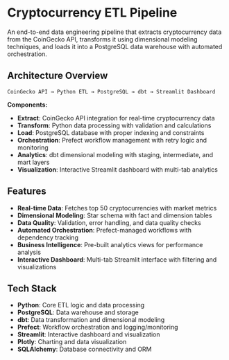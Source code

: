 # Cryptocurrency ETL Pipeline

An end-to-end data engineering pipeline that extracts cryptocurrency data from the CoinGecko API, transforms it using dimensional modeling techniques, and loads it into a PostgreSQL data warehouse with automated orchestration.

## Architecture Overview

```
CoinGecko API → Python ETL → PostgreSQL → dbt → Streamlit Dashboard
```

**Components:**
- **Extract**: CoinGecko API integration for real-time cryptocurrency data
- **Transform**: Python data processing with validation and calculations
- **Load**: PostgreSQL database with proper indexing and constraints
- **Orchestration**: Prefect workflow management with retry logic and monitoring
- **Analytics**: dbt dimensional modeling with staging, intermediate, and mart layers
- **Visualization**: Interactive Streamlit dashboard with multi-tab analytics

## Features

- **Real-time Data**: Fetches top 50 cryptocurrencies with market metrics
- **Dimensional Modeling**: Star schema with fact and dimension tables
- **Data Quality**: Validation, error handling, and data quality checks
- **Automated Orchestration**: Prefect-managed workflows with dependency tracking
- **Business Intelligence**: Pre-built analytics views for performance analysis
- **Interactive Dashboard**: Multi-tab Streamlit interface with filtering and visualizations

## Tech Stack

- **Python**: Core ETL logic and data processing
- **PostgreSQL**: Data warehouse and storage
- **dbt**: Data transformation and dimensional modeling
- **Prefect**: Workflow orchestration and logging/monitoring
- **Streamlit**: Interactive dashboard and visualization
- **Plotly**: Charting and data visualization
- **SQLAlchemy**: Database connectivity and ORM
